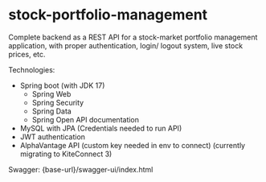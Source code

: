 # stock-portfolio-management
Complete backend as a REST API for a stock-market portfolio management application, with proper authentication, login/ logout system, live stock prices, etc.

Technologies:

- Spring boot (with JDK 17)
  - Spring Web
  - Spring Security
  - Spring Data
  - Spring Open API documentation
- MySQL with JPA (Credentials needed to run API)
- JWT authentication
- AlphaVantage API (custom key needed in env to connect) (currently migrating to KiteConnect 3)

Swagger:
{base-url}/swagger-ui/index.html

